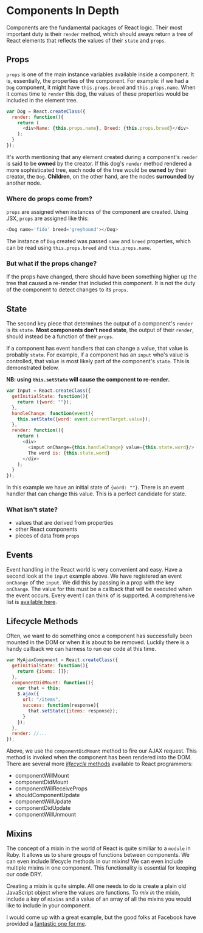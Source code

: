 # Components In Depth

Components are the fundamental packages of React logic. Their most
important duty is their `render` method, which should aways return a
tree of React elements that reflects the values of their `state` and
`props`.

## Props

`props` is one of the main instance variables available inside a
component. It is, essentially, the properties of the component. For
example: if we had a `Dog` component, it might have `this.props.breed`
and `this.props.name`. When it comes time to `render` this dog, the
values of these properties would be included in the element tree.

```javascript
var Dog = React.createClass({
  render: function(){
    return (
      <div>Name: {this.props.name}, Breed: {this.props.breed}</div>
    );
  }
});
```

It's worth mentioning that any element created during a component's
`render` is said to be **owned** by the creator. If this dog's `render`
method rendered a more sophisticated tree, each node of the tree would
be **owned** by their creator, the `Dog`. **Children**, on the other
hand, are the nodes **surrounded** by another node.

### Where do props come from?

`props` are assigned when instances of the component are created. Using
JSX, `props` are assigned like this:

```javascript
<Dog name='fido' breed='greyhound'></Dog>
```

The instance of `Dog` created was passed `name` and `breed` properties,
which can be read using `this.props.breed` and `this.props.name`.

### But what if the props change?

If the props have changed, there should have been something higher up
the tree that caused a re-render that included this component. It is not
the duty of the component to detect changes to its `props`.

## State

The second key piece that determines the output of a component's
`render` is its `state`. **Most components don't need state**, the
output of their `render`, should instead be a function of their `props`.

If a component has event handlers that can change a value, that value is
probably `state`. For example, if a component has an `input` who's value
is controlled, that value is most likely part of the component's
`state`. This is demonstrated below.

**NB: using `this.setState` will cause the component to re-render.**

```javascript
var Input = React.createClass({
  getInitialState: function(){
    return ({word: ""});
  },
  handleChange: function(event){
    this.setState({word: event.currentTarget.value});
  },
  render: function(){
    return (
      <div>
        <input onChange={this.handleChange} value={this.state.word}/>
        The word is: {this.state.word}
      </div>
    );
  }
});
```

In this example we have an initial state of `{word: ""}`. There is an
event handler that can change this value. This is a perfect candidate
for state.

### What isn't state?

* values that are derived from properties
* other React components
* pieces of data from `props`

## Events

Event handling in the React world is very convenient and easy. Have a
second look at the `input` example above. We have registered an event
`onChange` of the `input`. We did this by passing in a prop with the
key `onChange`. The value for this must be a callback that will be
executed when the event occurs. Every event I can think of is supported.
A comprehensive list is [available here][react-events].

## Lifecycle Methods

Often, we want to do something once a component has successfully been
mounted in the DOM or when it is about to be removed. 
Luckily there is a handy callback we can harness to
run our code at this time.

```javascript
var MyAjaxComponent = React.createClass({
  getInitialState: function(){
    return {items: []};
  },
  componentDidMount: function(){
    var that = this;
    $.ajax({
      url: "/items",
      success: function(response){
        that.setState({items: response});
      }
    });
  },
  render: //...
});
```

Above, we use the `componentDidMount` method to fire our AJAX request.
This method is invoked when the component has been rendered into the
DOM. There are several more [_lifecycle_ methods][lifecycle-methods] 
available to React programmers:

* componentWillMount
* componentDidMount
* componentWillReceiveProps
* shouldComponentUpdate
* componentWillUpdate
* componentDidUpdate
* componentWillUnmount

[react-events]: http://facebook.github.io/react/docs/events.html
[lifecycle-methods]: http://facebook.github.io/react/docs/component-specs.html#lifecycle-methods

## Mixins

The concept of a mixin in the world of React is quite similiar to a
`module` in Ruby. It allows us to share groups of functions between
components. We can even include lifecycle methods in our mixins! We can
even include multiple mixins in one component. This functionality is
essential for keeping our code DRY.

Creating a mixin is quite simple. All one needs to do is create a plain
old JavaScript object where the values are functions. To _mix in_ the
mixin, include a key of `mixins` and a value of an array of all the
mixins you would like to include in your component.

I would come up with a great example, but the good folks at Facebook
have provided a [fantastic one for me][mixins].

[mixins]: http://facebook.github.io/react/docs/reusable-components.html#mixins
